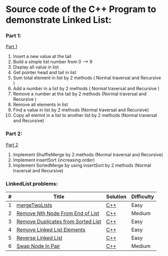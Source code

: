 # Source code of the C++ Program to demonstrate Linked List:

### Part 1: 
[Part 1](https://github.com/danghai/C-projects-and-Data-Structure/tree/master/Data_Structure/linkedlist/Part%201)
1. Insert a new value at the tail
2. Build a simple list number from 0 --> 9
3. Display all value in list
4. Get pointer head and tail in list
5. Sum total element in list by 2 methods ( Normal traversal and Recursive ) 
6. Add a number in a list by 2 methods ( Normal traversal and Recursive )
7. Remove a number at the tail by 2 methods (Normal traversal and Recursive )
8. Remove all elements in list
9. Find a value in list by 2 methods (Normal traversal and Recursive)
10. Copy all elemnt in a list to another list by 2 methods (Normal traversal and Recursive) 

### Part 2: 
[Part 2](https://github.com/danghai/C-projects-and-Data-Structure/tree/master/Data_Structure/linkedlist/Part%202)
1. Implement ShuffleMerge by 2 methods (Normal traversal and Recursive)
2. Implement insertSort (increasing order)
3. Implement SortedMerge by using insertSort by 2 methods (Normal traversal and Recursive)

### LinkedList problems: 

| # | Title | Solution | Difficulty |
| --- | --- | --- | --- |
| 1 | [mergeTwoLists](https://leetcode.com/problems/merge-two-sorted-lists/#/description) | [C++](https://github.com/danghai/C-projects-and-Data-Structure/blob/master/Data_Structure/linkedlist/removeKFromList/mergeTwoLists.md) | Easy |
| 2 | [Remove Nth Node From End of List](https://leetcode.com/problems/remove-nth-node-from-end-of-list/#/description) | [C++](https://github.com/danghai/C-projects-and-Data-Structure/blob/master/Data_Structure/linkedlist/removeKFromList/removeNthFromEnd.md) | Medium |
| 3 | [Remove Duplicates from Sorted List ](https://leetcode.com/problems/remove-duplicates-from-sorted-list/#/description) | [C++](https://github.com/danghai/C-projects-and-Data-Structure/blob/master/Data_Structure/linkedlist/removeKFromList/deleteDuplicates.md) | Easy |
| 4 | [Remove Linked List Elements](https://leetcode.com/problems/remove-linked-list-elements/#/description) | [C++](https://github.com/danghai/C-projects-and-Data-Structure/blob/master/Data_Structure/linkedlist/removeKFromList/removeElements.md) | Easy |
| 5 | [Reverse Linked List ](https://leetcode.com/problems/reverse-linked-list/#/description) | [C++](https://github.com/danghai/C-projects-and-Data-Structure/blob/master/Data_Structure/linkedlist/removeKFromList/ReverseLinkedlist.md) | Easy |
| 6 | [Swap Node In Pair ](https://leetcode.com/problems/swap-nodes-in-pairs/description/) | [C++](https://github.com/danghai/C-projects-and-Data-Structure/blob/master/Data_Structure/linkedlist/removeKFromList/SwapNode.cpp) | Medium |





